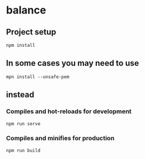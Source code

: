 # balance

## Project setup
```
npm install
```
## In some cases you may need to use 
```
mpn install --unsafe-pem
```
## instead

### Compiles and hot-reloads for development
```
npm run serve
```

### Compiles and minifies for production
```
npm run build
```
